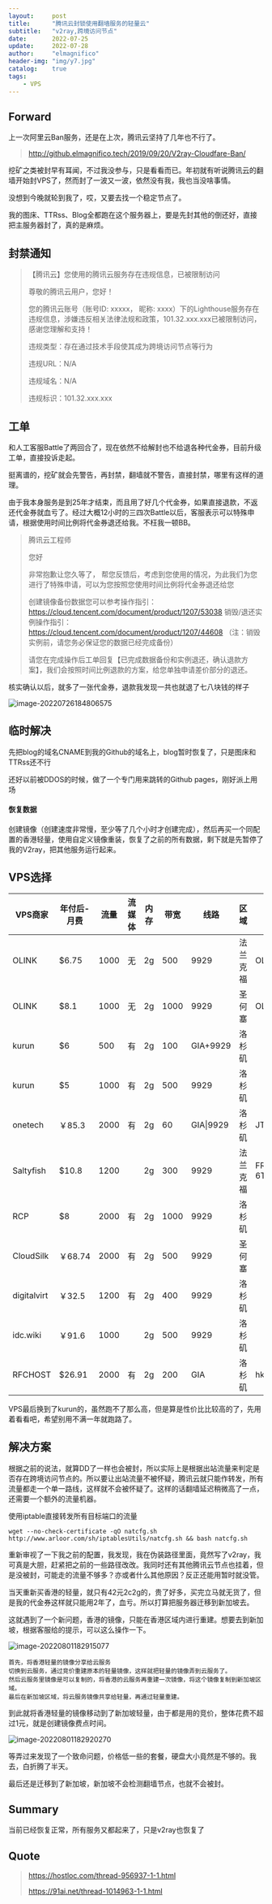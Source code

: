 ```yaml
---
layout:     post
title:      "腾讯云封锁使用翻墙服务的轻量云"
subtitle:   "v2ray,跨境访问节点"
date:       2022-07-25
update:     2022-07-28
author:     "elmagnifico"
header-img: "img/y7.jpg"
catalog:    true
tags:
    - VPS
---
```


## Forward

上一次阿里云Ban服务，还是在上次，腾讯云坚持了几年也不行了。

> http://github.elmagnifico.tech/2019/09/20/V2ray-Cloudfare-Ban/

挖矿之类被封早有耳闻，不过我没参与，只是看看而已。年初就有听说腾讯云的翻墙开始封VPS了，然而封了一波又一波，依然没有我，我也当没啥事情。

没想到今晚就轮到我了，哎，又要去找一个稳定节点了。

我的图床、TTRss、Blog全都跑在这个服务器上，要是先封其他的倒还好，直接把主服务器封了，真的是麻烦。



## 封禁通知

> 【腾讯云】您使用的腾讯云服务存在违规信息，已被限制访问
>
> 尊敬的腾讯云用户，您好！
>
> 您的腾讯云账号（账号ID: xxxxx， 昵称: xxxx）下的Lighthouse服务存在违规信息，涉嫌违反相关法律法规和政策，101.32.xxx.xxx已被限制访问，感谢您理解和支持！
>
> 违规类型：存在通过技术手段使其成为跨境访问节点等行为
>
> 违规URL：N/A
>
> 违规域名：N/A
>
> 违规标识：101.32.xxx.xxx



## 工单

和人工客服Battle了两回合了，现在依然不给解封也不给退各种代金券，目前升级工单，直接投诉走起。

挺离谱的，挖矿就会先警告，再封禁，翻墙就不警告，直接封禁，哪里有这样的道理。



由于我本身服务是到25年才结束，而且用了好几个代金券，如果直接退款，不返还代金券就血亏了。经过大概12小时的三四次Battle以后，客服表示可以特殊申请，根据使用时间比例将代金券退还给我。不枉我一顿BB。



>
>腾讯云工程师
>
>您好
>
>非常抱歉让您久等了， 帮您反馈后，考虑到您使用的情况，为此我们为您进行了特殊申请，可以为您按照您使用时间比例将代金券退还给您
>
>创建镜像备份数据您可以参考操作指引：https://cloud.tencent.com/document/product/1207/53038 
>销毁/退还实例操作指引：https://cloud.tencent.com/document/product/1207/44608 
>（注：销毁实例前，请您务必保证您的数据已经完成备份）
>
>请您在完成操作后工单回复【已完成数据备份和实例退还，确认退款方案】，我们会按照时间比例退款的方案，给您单独申请差价部分的退还。



核实确认以后，就多了一张代金券，退款我发现一共也就退了七八块钱的样子

![image-20220726184806575](http://img.elmagnifico.tech:9514/static/upload/elmagnifico/202207261848740.png)



## 临时解决

先把blog的域名CNAME到我的Github的域名上，blog暂时恢复了，只是图床和TTRss还不行

还好以前被DDOS的时候，做了一个专门用来跳转的Github pages，刚好派上用场



#### 恢复数据

创建镜像（创建速度非常慢，至少等了几个小时才创建完成），然后再买一个同配置的香港轻量，使用自定义镜像重装，恢复了之前的所有数据，剩下就是先暂停了我的V2ray，把其他服务运行起来。



## VPS选择

| VPS商家     | 年付后-月费 | 流量 | 流媒体 | 内存 | 带宽 | 线路      | 区域     | 优惠码           | 备注   |
| ----------- | ----------- | ---- | ------ | ---- | ---- | --------- | -------- | ---------------- | ------ |
| OLINK       | $6.75       | 1000 | 无     | 2g   | 500  | 9929      | 法兰克福 | OLINK            |        |
| OLINK       | $8.1        | 1000 | 无     | 2g   | 1000 | 9929      | 圣何塞   | OLINK            |        |
| kurun       | $6          | 500  | 有     | 2g   | 100  | GIA+9929  | 洛杉矶   |                  | 无货   |
| kurun       | $5          | 1000 | 有     | 2g   | 500  | 9929      | 洛杉矶   |                  | 二手   |
| onetech     | ￥85.3      | 2000 | 有     | 2g   | 60   | GIA\|9929 | 洛杉矶   | JTZF5HFT         |        |
| Saltyfish   | $10.8       | 1200 |        | 2g   | 300  | 9929      | 法兰克福 | FRA-P-6TKVY2A6DW | 无货   |
| RCP         | $8          | 2000 | 有     | 2g   | 1000 | 9929      | 洛杉矶   |                  | 无货   |
| CloudSilk   | ￥68.74     | 2000 | 有     | 2g   | 500  | 9929      | 圣何塞   |                  |        |
| digitalvirt | ￥32.5      | 1200 | 有     | 2g   | 400  | 9929      | 洛杉矶   |                  | 新商家 |
| idc.wiki    | ￥91.6      | 1000 |        | 2g   | 500  | 9929      | 洛杉矶   |                  |        |
| RFCHOST     | $26.91      | 2000 | 有     | 2g   | 200  | GIA       | 洛杉矶   | hkg3openup       |        |

VPS最后换到了kurun的，虽然跑不了那么高，但是算是性价比比较高的了，先用着看看吧，希望别用不满一年就跑路了。



## 解决方案

根据之前的说法，就算DD了一样也会被封，所以实际上是根据出站流量来判定是否存在跨境访问节点的。所以要让出站流量不被怀疑，腾讯云就只能作转发，所有流量都走一个单一路线，这样就不会被怀疑了。这样的话翻墙延迟稍微高了一点，还需要一个额外的流量机器。



使用iptable直接转发所有目标端口的流量

```
wget --no-check-certificate -qO natcfg.sh http://www.arloor.com/sh/iptablesUtils/natcfg.sh && bash natcfg.sh
```



重新审视了一下我之前的配置，我发现，我在伪装路径里面，竟然写了v2ray，我可真是大胆，赶紧把之前的一些路径改改。我同时还有其他腾讯云节点也挂着，但是没被封，可能走的流量不够多？亦或者什么其他原因？反正还能用暂时就没管。



当天重新买香港的轻量，就只有42元2c2g的，贵了好多，买完立马就无货了，但是我的代金券这样就只能用2年了，血亏。所以打算把服务器迁移到新加坡去。

这就遇到了一个新问题，香港的镜像，只能在香港区域内进行重建。想要去到新加坡，根据客服给的提示，可以这么操作一下。

![image-20220801182915077](http://img.elmagnifico.tech:9514/static/upload/elmagnifico/202208011829224.png)

```
首先，将香港轻量的镜像分享给云服务
切换到云服务，通过竞价重建原本的轻量镜像，这样就把轻量的镜像弄到云服务了。
然后云服务里镜像是可以复制的，将香港的云服务再重建一次镜像，将这个镜像复制到新加坡区域。
最后在新加坡区域，将云服务镜像共享给轻量，再通过轻量重建。
```

到此就将香港轻量的镜像移动到了新加坡轻量，由于都是用的竞价，整体花费不超过1元，就是创建镜像费点时间。

![image-20220801182920270](http://img.elmagnifico.tech:9514/static/upload/elmagnifico/202208011829030.png)

等弄过来发现了一个致命问题，价格低一些的套餐，硬盘大小竟然是不够的。我去，白折腾了半天。



最后还是迁移到了新加坡，新加坡不会检测翻墙节点，也就不会被封。



## Summary

当前已经恢复正常，所有服务又都起来了，只是v2ray也恢复了



## Quote

> https://hostloc.com/thread-956937-1-1.html
>
> https://91ai.net/thread-1014963-1-1.html
